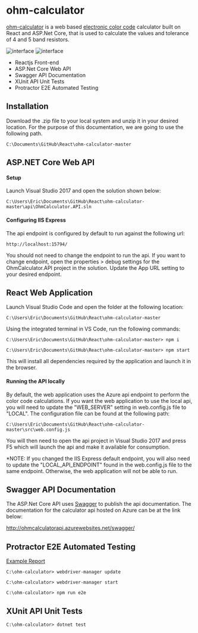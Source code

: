 # ohm-calculator

[ohm-calculator](http://ohmcalculator.azurewebsites.net/index.html) is a web based [electronic color code](https://en.wikipedia.org/wiki/Electronic_color_code) calculator built on React and ASP.Net Core, that is used to calculate the values and tolerance of 4 and 5 band resistors.

![interface](http://ohmcalculator.azurewebsites.net/images/ohm-calculator-interface-4band.png) ![interface](http://ohmcalculator.azurewebsites.net/images/ohm-calculator-interface-5.png)

<ul>
  <li>Reactjs Front-end</li>
  <li>ASP.Net Core Web API</li>
  <li>Swagger API Documentation</li>
  <li>XUnit API Unit Tests</li>
  <li>Protractor E2E Automated Testing</li>
</ul>

## Installation

Download the .zip file to your local system and unzip it in your desired location. For the purpose of this documentation, we are going to use the following path.

<pre><code>C:\Documents\GitHub\React\ohm-calculator-master</code></pre>

## ASP.NET Core Web API

#### Setup

Launch Visual Studio 2017 and open the solution shown below:

<pre><code>C:\Users\Eric\Documents\GitHub\React\ohm-calculator-master\api\OhmCalculator.API.sln</code></pre>

#### Configuring IIS Express

The api endpoint is configured by default to run against the following url:

<pre><code>http://localhost:15794/</code></pre>

You should not need to change the endpoint to run the api. If you want to change endpoint, open the properties > debug settings for the OhmCalculator.API project in the solution. Update the App URL setting to your desired endpoint.

## React Web Application

Launch Visual Studio Code and open the folder at the following location:

<pre><code>C:\Users\Eric\Documents\GitHub\React\ohm-calculator-master</code></pre>

Using the integrated terminal in VS Code, run the following commands:

<pre><code>C:\Users\Eric\Documents\GitHub\React\ohm-calculator-master> npm i</code></pre>

<pre><code>C:\Users\Eric\Documents\GitHub\React\ohm-calculator-master> npm start</code></pre>

This will install all dependencies required by the application and launch it in the browser.

#### Running the API locally

By default, the web application uses the Azure api endpoint to perform the color code calculations. If you want the web application to use the local api, you will need to update the "WEB_SERVER" setting in web.config.js file to "LOCAL". The configuration file can be found at the following path:

<pre><code>C:\Users\Eric\Documents\GitHub\React\ohm-calculator-master\src\web.config.js</code></pre>

You will then need to open the api project in Visual Studio 2017 and press F5 which will launch the api and make it available for consumption.

*NOTE: If you changed the IIS Express default endpoint, you will also need to update the "LOCAL_API_ENDPOINT" found in the web.config.js file to the same endpoint. Otherwise, the web application will not be able to run.

## Swagger API Documentation

The ASP.Net Core API uses [Swagger](https://en.wikipedia.org/wiki/Swagger_(software)) to publish the api documentation. The  documentation for the calculator api hosted on Azure can be at the link below:

http://ohmcalculatorapi.azurewebsites.net/swagger/

<h2>Protractor E2E Automated Testing</h2>

[Example Report](http://ohmcalculator.azurewebsites.net/reports/report.html)

<pre><code>C:\ohm-calculator> webdriver-manager update</code></pre>

<pre><code>C:\ohm-calculator> webdriver-manager start</code></pre>

<pre><code>C:\ohm-calculator> npm run e2e</code></pre>

<h2>XUnit API Unit Tests</h2>

<pre><code>C:\ohm-calculator> dotnet test</code></pre>
